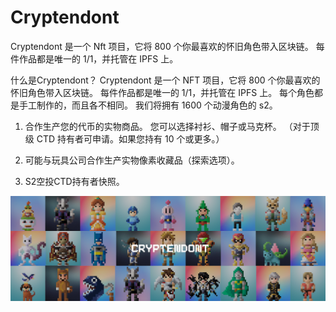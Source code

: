 # Cryptendont

Cryptendont 是一个 Nft 项目，它将 800 个你最喜欢的怀旧角色带入区块链。 每件作品都是唯一的 1/1，并托管在 IPFS 上。

什么是Cryptendont？
Cryptendont 是一个 NFT 项目，它将 800 个你最喜欢的怀旧角色带入区块链。 每件作品都是唯一的 1/1，并托管在 IPFS 上。 每个角色都是手工制作的，而且各不相同。 我们将拥有 1600 个动漫角色的 s2。

1. 合作生产您的代币的实物商品。 您可以选择衬衫、帽子或马克杯。 （对于顶级 CTD 持有者可申请。如果您持有 10 个或更多。）

2. 可能与玩具公司合作生产实物像素收藏品（探索选项）。

3. S2空投CTD持有者快照。

![ Nft ](unnamed.png)


